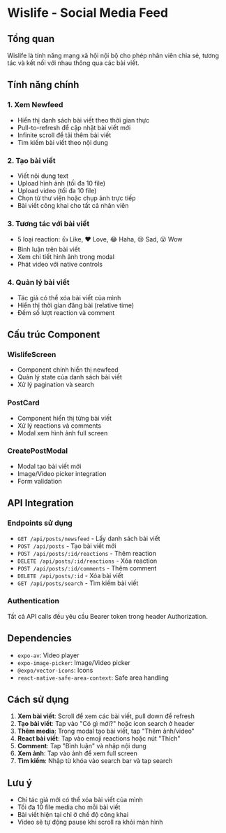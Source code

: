 # Wislife - Social Media Feed

## Tổng quan
Wislife là tính năng mạng xã hội nội bộ cho phép nhân viên chia sẻ, tương tác và kết nối với nhau thông qua các bài viết.

## Tính năng chính

### 1. Xem Newfeed
- Hiển thị danh sách bài viết theo thời gian thực
- Pull-to-refresh để cập nhật bài viết mới
- Infinite scroll để tải thêm bài viết
- Tìm kiếm bài viết theo nội dung

### 2. Tạo bài viết
- Viết nội dung text
- Upload hình ảnh (tối đa 10 file)
- Upload video (tối đa 10 file)
- Chọn từ thư viện hoặc chụp ảnh trực tiếp
- Bài viết công khai cho tất cả nhân viên

### 3. Tương tác với bài viết
- 5 loại reaction: 👍 Like, ❤️ Love, 😂 Haha, 😢 Sad, 😮 Wow
- Bình luận trên bài viết
- Xem chi tiết hình ảnh trong modal
- Phát video với native controls

### 4. Quản lý bài viết
- Tác giả có thể xóa bài viết của mình
- Hiển thị thời gian đăng bài (relative time)
- Đếm số lượt reaction và comment

## Cấu trúc Component

### WislifeScreen
- Component chính hiển thị newfeed
- Quản lý state của danh sách bài viết
- Xử lý pagination và search

### PostCard
- Component hiển thị từng bài viết
- Xử lý reactions và comments
- Modal xem hình ảnh full screen

### CreatePostModal
- Modal tạo bài viết mới
- Image/Video picker integration
- Form validation

## API Integration

### Endpoints sử dụng
- `GET /api/posts/newsfeed` - Lấy danh sách bài viết
- `POST /api/posts` - Tạo bài viết mới
- `POST /api/posts/:id/reactions` - Thêm reaction
- `DELETE /api/posts/:id/reactions` - Xóa reaction
- `POST /api/posts/:id/comments` - Thêm comment
- `DELETE /api/posts/:id` - Xóa bài viết
- `GET /api/posts/search` - Tìm kiếm bài viết

### Authentication
Tất cả API calls đều yêu cầu Bearer token trong header Authorization.

## Dependencies
- `expo-av`: Video player
- `expo-image-picker`: Image/Video picker
- `@expo/vector-icons`: Icons
- `react-native-safe-area-context`: Safe area handling

## Cách sử dụng

1. **Xem bài viết**: Scroll để xem các bài viết, pull down để refresh
2. **Tạo bài viết**: Tap vào "Có gì mới?" hoặc icon search ở header
3. **Thêm media**: Trong modal tạo bài viết, tap "Thêm ảnh/video"
4. **React bài viết**: Tap vào emoji reactions hoặc nút "Thích"
5. **Comment**: Tap "Bình luận" và nhập nội dung
6. **Xem ảnh**: Tap vào ảnh để xem full screen
7. **Tìm kiếm**: Nhập từ khóa vào search bar và tap search

## Lưu ý
- Chỉ tác giả mới có thể xóa bài viết của mình
- Tối đa 10 file media cho mỗi bài viết
- Bài viết hiện tại chỉ ở chế độ công khai
- Video sẽ tự động pause khi scroll ra khỏi màn hình 